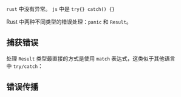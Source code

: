 
`rust` 中没有异常。 `js` 中是 `try{} catch() {}`

Rust 中两种不同类型的错误处理：`panic` 和 `Result`。


## 捕获错误

处理 `Result` 类型最直接的方式是使用 `match` 表达式，这类似于其他语言中 `try/catch`：


## 错误传播

